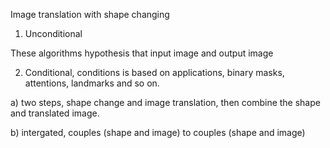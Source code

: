 Image translation with shape changing

1) Unconditional

These algorithms hypothesis that input image and output image 

2) Conditional, conditions is based on applications, binary masks, attentions, landmarks and so on.

a) two steps, shape change and image translation, then combine the shape and translated image.

b) intergated, couples (shape and image) to couples (shape and image)
